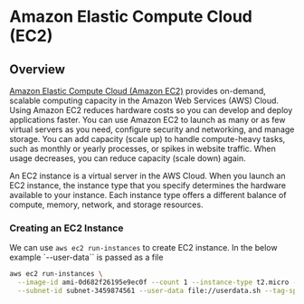 # Amazon Elastic Compute Cloud (EC2)

## Overview
[Amazon Elastic Compute Cloud (Amazon EC2)](https://docs.aws.amazon.com/AWSEC2/latest/UserGuide/concepts.html) provides on-demand, scalable computing capacity in the Amazon Web Services (AWS) Cloud. Using Amazon EC2 reduces hardware costs so you can develop and deploy applications faster. You can use Amazon EC2 to launch as many or as few virtual servers as you need, configure security and networking, and manage storage. You can add capacity (scale up) to handle compute-heavy tasks, such as monthly or yearly processes, or spikes in website traffic. When usage decreases, you can reduce capacity (scale down) again.

An EC2 instance is a virtual server in the AWS Cloud. When you launch an EC2 instance, the instance type that you specify determines the hardware available to your instance. Each instance type offers a different balance of compute, memory, network, and storage resources.

### Creating an EC2 Instance
We can use `aws ec2 run-instances` to create EC2 instance. In the below example `--user-data`` is passed as a file

```sh
aws ec2 run-instances \
  --image-id ami-0d682f26195e9ec0f --count 1 --instance-type t2.micro --key-name bastion --security-group-ids sg-789654123 \
  --subnet-id subnet-3459874561 --user-data file://userdata.sh --tag-specifications 'ResourceType=instance,Tags=[{Key=Name,Value=app-server1}]'
```
